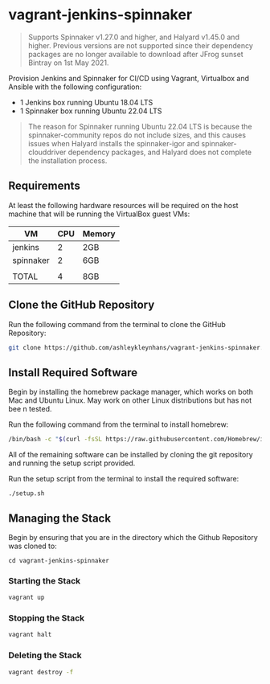 # vagrant-jenkins-spinnaker

> Supports Spinnaker v1.27.0 and higher, and Halyard v1.45.0 and higher.
Previous versions are not supported since their dependency packages are no longer
available to download after JFrog sunset Bintray on 1st May 2021.

Provision Jenkins and Spinnaker for CI/CD using Vagrant, Virtualbox and Ansible with the following configuration:

* 1 Jenkins box running Ubuntu 18.04 LTS
* 1 Spinnaker box running Ubuntu 22.04 LTS

> The reason for Spinnaker running Ubuntu 22.04 LTS is because the spinnaker-community repos
do not include sizes, and this causes issues when Halyard installs the spinnaker-igor
and spinnaker-clouddriver dependency packages, and Halyard does not complete the
installation process.

## Requirements

At least the following hardware resources will be required on the host machine that will be running the VirtualBox guest VMs:

| VM        | CPU | Memory |
|-----------|-----|--------|
| jenkins   |  2  | 2GB    |
| spinnaker |  2  | 6GB    |
|           |     |        |
| TOTAL     |  4  | 8GB    |

## Clone the GitHub Repository

Run the following command from the terminal to clone the GitHub Repository:

```bash
git clone https://github.com/ashleykleynhans/vagrant-jenkins-spinnaker.git
```

## Install Required Software

Begin by installing the homebrew package manager, which works on both Mac
 and Ubuntu Linux.  May work on other Linux distributions but has not bee
n tested.

Run the following command from the terminal to install homebrew:

```bash
/bin/bash -c "$(curl -fsSL https://raw.githubusercontent.com/Homebrew/install/HEAD/install.sh)"
```

All of the remaining software can be installed by cloning the git repository and  running the setup script provided.

Run the setup script from the terminal to install the required software:

```bassh
./setup.sh
```

## Managing the Stack

Begin by ensuring that you are in the directory which the Github Repository was cloned to:

```
cd vagrant-jenkins-spinnaker
```

### Starting the Stack

```bash
vagrant up
```

### Stopping the Stack

```bash
vagrant halt
```

### Deleting the Stack

```bash
vagrant destroy -f
```
